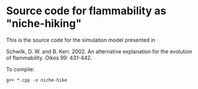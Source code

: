 Source code for flammability as "niche-hiking"
==============================================

This is the source code for the simulation model presented in

Schwilk, D. W. and B. Kerr. 2002. An alternative explanation for the evolution of flammability. *Oikos* 99: 431-442.


To compile:

```
g++ *.cpp -o niche-hike
```

